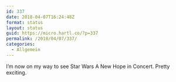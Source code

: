 ```yaml
---
id: 337
date: 2018-04-07T16:24:48Z
format: status
layout: status
guid: https://micro.hartl.co/?p=337
permalink: /2018/04/07/337/
categories:
  - Allgemein
---
```

I’m now on my way to see Star Wars A New Hope in Concert. Pretty exciting.